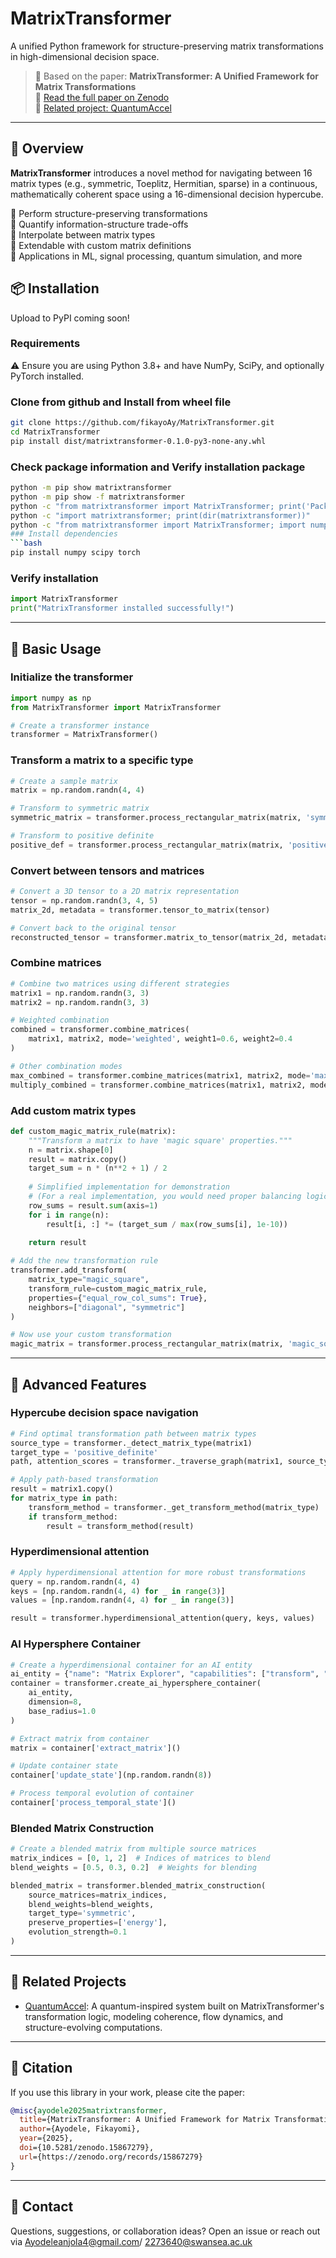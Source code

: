<!-- filepath: c:\Users\ayode\ConstantA\matrixTransfomer\README.md -->
# MatrixTransformer

A unified Python framework for structure-preserving matrix transformations in high-dimensional decision space.

> 📘 Based on the paper: **MatrixTransformer: A Unified Framework for Matrix Transformations**  
> 🔗 [Read the full paper on Zenodo](https://zenodo.org/records/15867279)  
> 🧠 [Related project: QuantumAccel](https://github.com/fikayoAy/quantum_accel)

---

## 🧩 Overview

**MatrixTransformer** introduces a novel method for navigating between 16 matrix types (e.g., symmetric, Toeplitz, Hermitian, sparse) in a continuous, mathematically coherent space using a 16-dimensional decision hypercube.

🔹 Perform structure-preserving transformations  
🔹 Quantify information-structure trade-offs  
🔹 Interpolate between matrix types  
🔹 Extendable with custom matrix definitions  
🔹 Applications in ML, signal processing, quantum simulation, and more

## 📦 Installation
Upload to PyPI coming soon!
### Requirements
⚠️ Ensure you are using Python 3.8+ and have NumPy, SciPy, and optionally PyTorch installed.

### Clone from github and Install from wheel file
```bash
git clone https://github.com/fikayoAy/MatrixTransformer.git
cd MatrixTransformer
pip install dist/matrixtransformer-0.1.0-py3-none-any.whl
```
### Check package information and Verify installation package
```bash
python -m pip show matrixtransformer
python -m pip show -f matrixtransformer
python -c "from matrixtransformer import MatrixTransformer; print('Package imported successfully!')"
python -c "import matrixtransformer; print(dir(matrixtransformer))"
python -c "from matrixtransformer import MatrixTransformer; import numpy as np; mt = MatrixTransformer(); print('MatrixTransformer created successfully:', type(mt))"
### Install dependencies
```bash
pip install numpy scipy torch
```


### Verify installation
```python
import MatrixTransformer
print("MatrixTransformer installed successfully!")
```

---

## 🔧 Basic Usage

### Initialize the transformer

```python
import numpy as np
from MatrixTransformer import MatrixTransformer

# Create a transformer instance
transformer = MatrixTransformer()
```

### Transform a matrix to a specific type

```python
# Create a sample matrix
matrix = np.random.randn(4, 4)

# Transform to symmetric matrix
symmetric_matrix = transformer.process_rectangular_matrix(matrix, 'symmetric')

# Transform to positive definite
positive_def = transformer.process_rectangular_matrix(matrix, 'positive_definite')
```

### Convert between tensors and matrices

```python
# Convert a 3D tensor to a 2D matrix representation
tensor = np.random.randn(3, 4, 5)
matrix_2d, metadata = transformer.tensor_to_matrix(tensor)

# Convert back to the original tensor
reconstructed_tensor = transformer.matrix_to_tensor(matrix_2d, metadata)
```

### Combine matrices

```python
# Combine two matrices using different strategies
matrix1 = np.random.randn(3, 3)
matrix2 = np.random.randn(3, 3)

# Weighted combination
combined = transformer.combine_matrices(
    matrix1, matrix2, mode='weighted', weight1=0.6, weight2=0.4
)

# Other combination modes
max_combined = transformer.combine_matrices(matrix1, matrix2, mode='max')
multiply_combined = transformer.combine_matrices(matrix1, matrix2, mode='multiply')
```

### Add custom matrix types

```python
def custom_magic_matrix_rule(matrix):
    """Transform a matrix to have 'magic square' properties."""
    n = matrix.shape[0]
    result = matrix.copy()
    target_sum = n * (n**2 + 1) / 2
    
    # Simplified implementation for demonstration
    # (For a real implementation, you would need proper balancing logic)
    row_sums = result.sum(axis=1)
    for i in range(n):
        result[i, :] *= (target_sum / max(row_sums[i], 1e-10))
    
    return result

# Add the new transformation rule
transformer.add_transform(
    matrix_type="magic_square",
    transform_rule=custom_magic_matrix_rule,
    properties={"equal_row_col_sums": True},
    neighbors=["diagonal", "symmetric"]
)

# Now use your custom transformation
magic_matrix = transformer.process_rectangular_matrix(matrix, 'magic_square')
```

---

## 🎯 Advanced Features

### Hypercube decision space navigation

```python
# Find optimal transformation path between matrix types
source_type = transformer._detect_matrix_type(matrix1)
target_type = 'positive_definite'
path, attention_scores = transformer._traverse_graph(matrix1, source_type=source_type)

# Apply path-based transformation
result = matrix1.copy()
for matrix_type in path:
    transform_method = transformer._get_transform_method(matrix_type)
    if transform_method:
        result = transform_method(result)
```

### Hyperdimensional attention

```python
# Apply hyperdimensional attention for more robust transformations
query = np.random.randn(4, 4)
keys = [np.random.randn(4, 4) for _ in range(3)]
values = [np.random.randn(4, 4) for _ in range(3)]

result = transformer.hyperdimensional_attention(query, keys, values)
```

### AI Hypersphere Container

```python
# Create a hyperdimensional container for an AI entity
ai_entity = {"name": "Matrix Explorer", "capabilities": ["transform", "analyze"]}
container = transformer.create_ai_hypersphere_container(
    ai_entity, 
    dimension=8,
    base_radius=1.0
)

# Extract matrix from container
matrix = container['extract_matrix']()

# Update container state
container['update_state'](np.random.randn(8))

# Process temporal evolution of container
container['process_temporal_state']()
```

### Blended Matrix Construction

```python
# Create a blended matrix from multiple source matrices
matrix_indices = [0, 1, 2]  # Indices of matrices to blend
blend_weights = [0.5, 0.3, 0.2]  # Weights for blending

blended_matrix = transformer.blended_matrix_construction(
    source_matrices=matrix_indices,
    blend_weights=blend_weights,
    target_type='symmetric',
    preserve_properties=['energy'],
    evolution_strength=0.1
)
```

---

## 🔁 Related Projects

- [QuantumAccel](https://github.com/fikayoAy/quantum_accel): A quantum-inspired system built on MatrixTransformer's transformation logic, modeling coherence, flow dynamics, and structure-evolving computations.

---

## 🧠 Citation

If you use this library in your work, please cite the paper:

```bibtex
@misc{ayodele2025matrixtransformer,
  title={MatrixTransformer: A Unified Framework for Matrix Transformations},
  author={Ayodele, Fikayomi},
  year={2025},
  doi={10.5281/zenodo.15867279},
  url={https://zenodo.org/records/15867279}
}
```

---

## 📩 Contact

Questions, suggestions, or collaboration ideas?
Open an issue or reach out via Ayodeleanjola4@gmail.com/ 2273640@swansea.ac.uk
